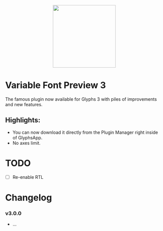 
<p align="center">
  <img width="200" height="200" src="https://paddle.s3.amazonaws.com/user/48208/yM6W1AogRPiEJEsPTBHQ_VFP-Icon.png">
</p>

# Variable Font Preview 3

The famous plugin now available for Glyphs 3 with piles of improvements and new features.

## Highlights:
- You can now download it directly from the Plugin Manager right inside of GlyphsApp.
- No axes limit.

# TODO

- [ ] Re-enable RTL


# Changelog

### v3.0.0

- …
